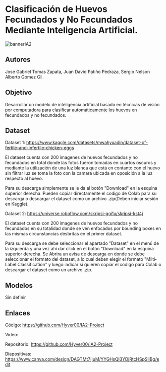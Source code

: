 # Clasificación de Huevos Fecundados y No Fecundados Mediante Inteligencia Artificial.

![bannerIA2](https://github.com/user-attachments/assets/e0d2d6ac-1d57-4d26-9c62-9aa76bd8182c)

## Autores
Jose Gabriel Tomas Zapata, Juan David Patiño Pedraza, Sergio Nelson Alberto Gómez Gil.

## Objetivo
Desarrollar un modelo de inteligencia artificial basado en técnicas de visión por computadora para clasificar automáticamente los huevos en fecundados y no fecundados.

## Dataset
Dataset 1: https://www.kaggle.com/datasets/mwahyuadin/dataset-of-fertile-and-infertile-chicken-eggs

El dataset cuenta con 200 imagenes de huevos fecundados y no fecundados en total donde las fotos fueron tomadas en cuartos oscuros y mediante la utilización de una luz blanca que está en contanto con el huevo sin filtrar luz se toma la foto con la camara ubicada en oposición a la luz respecto al huevo.

Para su descarga simplemente se le da al botón "Download" en la esquina superior derecha. Pueden copiar directamente el codigo de Colab para su descarga o descargar el dataset como un archivo .zip(Deben iniciar sesión en Kaggle).

Dataset 2: https://universe.roboflow.com/skripsi-gqi1u/skripsi-kst4j

El dataset cuenta con 200 imagenes de huevos fecundados y no fecundados en su totalidad donde se ven enfocados por bounding boxes en las mismas circunstancias desbritas en el primer dataset.

Para su descarga se debe seleccionar el apartado "Dataset" en el menú de la izquierda y una vez ahí dar click en el botón "Download" en la esquina superior derecha. Se Abrira un avisa de descarga en donde se debe seleccionar el formato del dataset, a lo cual deben elegir el formato "Milti-Label Classification" y luego indicar si quieren copiar el codigo para Colab o descargar el dataset como un archivo .zip. 

## Modelos
Sin definir

## Enlaces
Código: https://github.com/Hyver00/IA2-Project

Video:

Repositorio: https://github.com/Hyver00/IA2-Project

Diapositivas: https://www.canva.com/design/DAGTMt7jIuM/YYGHsQI3YDjRtcHSpSllBg/edit
